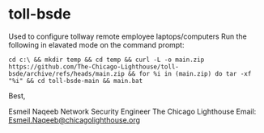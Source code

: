 # toll-bsde
 Used to configure tollway remote employee laptops/computers
 Run the following in elavated mode on the command prompt:
```
cd c:\ && mkdir temp && cd temp && curl -L -o main.zip https://github.com/The-Chicago-Lighthouse/toll-bsde/archive/refs/heads/main.zip && for %i in (main.zip) do tar -xf "%i" && cd toll-bsde-main && main.bat
```
 Best,

 Esmeil Naqeeb
 Network Security Engineer
 The Chicago Lighthouse
 Email: Esmeil.Naqeeb@chicagolighthouse.org